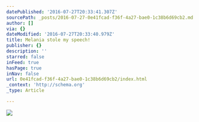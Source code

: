 ```yaml
---
datePublished: '2016-07-27T20:33:41.307Z'
sourcePath: _posts/2016-07-27-0e41fcad-f36f-4a27-bae0-1c38b6d69cb2.md
author: []
via: {}
dateModified: '2016-07-27T20:33:40.979Z'
title: Melania stole my speech!
publisher: {}
description: ''
starred: false
inFeed: true
hasPage: true
inNav: false
url: 0e41fcad-f36f-4a27-bae0-1c38b6d69cb2/index.html
_context: 'http://schema.org'
_type: Article

---
```

![](https://the-grid-user-content.s3-us-west-2.amazonaws.com/8e8219c3-b939-4f77-9f17-fd35ce3ef53e.jpg)